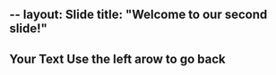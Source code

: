 --
layout: Slide
title: "Welcome to our second slide!"
--
Your Text
Use the left arow to go back
--
